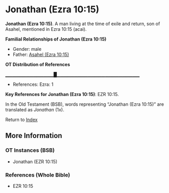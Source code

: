 # Jonathan (Ezra 10:15)
**Jonathan (Ezra 10:15)**. 
A man living at the time of exile and return, son of Asahel, mentioned in Ezra 10:15 (acai). 




**Familial Relationships of Jonathan (Ezra 10:15)**


* Gender: male
* Father: [Asahel (Ezra 10:15)](Asahel.4.md)


**OT Distribution of References**

▁▁▁▁▁▁▁▁▁▁▁▁▁▁█▁▁▁▁▁▁▁▁▁▁▁▁▁▁▁▁▁▁▁▁▁▁▁▁
* References: Ezra: 1



**Key References for Jonathan (Ezra 10:15)**: 
EZR 10:15. 


In the Old Testament (BSB), words representing “Jonathan (Ezra 10:15)” are translated as 
*Jonathan* (1x). 




Return to [Index](00-Index.md)

## More Information

### OT Instances (BSB)

* Jonathan (EZR 10:15)



### References (Whole Bible)

* EZR 10:15



